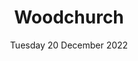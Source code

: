 ---
title: Woodchurch
pill: New for 2022
support:
image: 2022-12-20-Woodchurch.jpg
date: Tuesday 20 December 2022
text: ...
fb: https://fb.me/e/2j8biwcHH
---